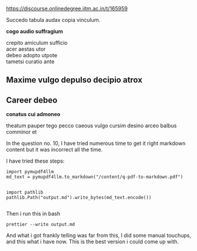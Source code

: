 https://discourse.onlinedegree.iitm.ac.in/t/165959

Succedo tabula audax copia vinculum.

**cogo audio suffragium**

crepito amiculum sufficio  
acer aestas utor  
debeo adopto utpote  
tametsi curatio ante

## Maxime vulgo depulso decipio atrox

## Career debeo

**conatus cui admoneo**

theatum pauper tego
pecco caeous vulgo
cursim desino arceo
balbus comminor et 
</code></pre>
<p>In the question no. 10, I have tried numerous time to get it right markdown content but it was incorrect all the time.</p>
<p>I have tried these steps:</p>
<pre><code class="lang-auto">import pymupdf4llm
md_text = pymupdf4llm.to_markdown("/content/q-pdf-to-markdown.pdf")

import pathlib
pathlib.Path("output.md").write_bytes(md_text.encode())
</code></pre>
<p>Then i run this in bash</p>
<pre data-code-wrap="Bash"><code class="lang-Bash">prettier --write output.md
</code></pre>
<p>And what i got frankly telling was far from this, I did some manual touchups, and this what i have now. This is the best version i could come up with.
